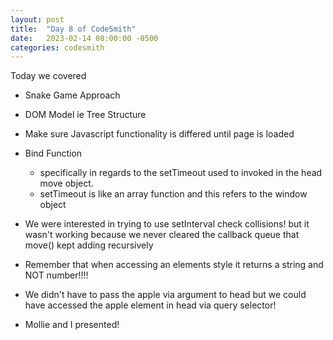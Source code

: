 ```yaml
---
layout: post
title:  "Day 8 of CodeSmith"
date:   2023-02-14 08:00:00 -0500
categories: codesmith
---
```


Today we covered
- Snake Game Approach
- DOM Model ie Tree Structure
- Make sure Javascript functionality is differed until page is loaded
- Bind Function
  - specifically in regards to the setTimeout used to invoked in the head move object.
  - setTimeout is like an array function and this refers to the window object

- We were interested in trying to use setInterval check collisions! but it wasn't working because we never cleared the callback queue that move() kept adding recursively

- Remember that when accessing an elements style it returns a string and NOT number!!!!

- We didn't have to pass the apple via argument to head but we could have accessed the apple element in head via query selector!
- Mollie and I presented!
